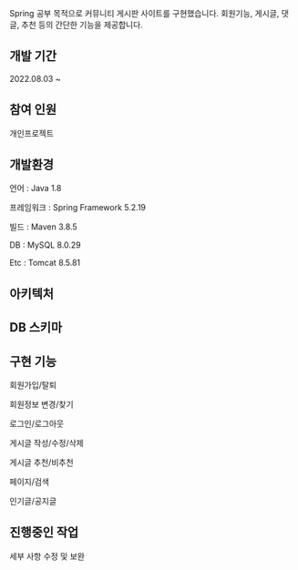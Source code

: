 Spring 공부 목적으로 커뮤니티 게시판 사이트를 구현했습니다. 회원기능, 게시글, 댓글, 추천 등의 간단한 기능을 제공합니다.

## 개발 기간

2022.08.03 ~ 

## 참여 인원

개인프로젝트

## 개발환경

언어 : Java 1.8

프레임워크 : Spring Framework 5.2.19

빌드 : Maven 3.8.5

DB : MySQL 8.0.29

Etc : Tomcat 8.5.81

## 아키텍처

## DB 스키마

## 구현 기능

회원가입/탈퇴

회원정보 변경/찾기

로그인/로그아웃

게시글 작성/수정/삭제

게시글 추천/비추천

페이지/검색

인기글/공지글

## 진행중인 작업

세부 사항 수정 및 보완